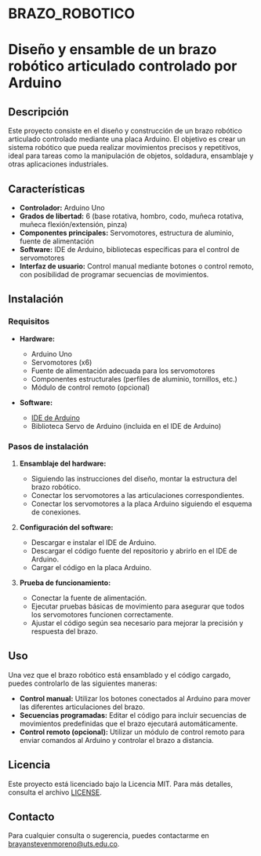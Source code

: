 # BRAZO_ROBOTICO
# Diseño y ensamble de un brazo robótico articulado controlado por Arduino

## Descripción

Este proyecto consiste en el diseño y construcción de un brazo robótico articulado controlado mediante una placa Arduino. El objetivo es crear un sistema robótico que pueda realizar movimientos precisos y repetitivos, ideal para tareas como la manipulación de objetos, soldadura, ensamblaje y otras aplicaciones industriales.

## Características

- **Controlador:** Arduino Uno
- **Grados de libertad:** 6 (base rotativa, hombro, codo, muñeca rotativa, muñeca flexión/extensión, pinza)
- **Componentes principales:** Servomotores, estructura de aluminio, fuente de alimentación
- **Software:** IDE de Arduino, bibliotecas específicas para el control de servomotores
- **Interfaz de usuario:** Control manual mediante botones o control remoto, con posibilidad de programar secuencias de movimientos.

## Instalación

### Requisitos

- **Hardware:**
  - Arduino Uno
  - Servomotores (x6)
  - Fuente de alimentación adecuada para los servomotores
  - Componentes estructurales (perfiles de aluminio, tornillos, etc.)
  - Módulo de control remoto (opcional)

- **Software:**
  - [IDE de Arduino](https://www.arduino.cc/en/Main/Software)
  - Biblioteca Servo de Arduino (incluida en el IDE de Arduino)

### Pasos de instalación

1. **Ensamblaje del hardware:**
   - Siguiendo las instrucciones del diseño, montar la estructura del brazo robótico.
   - Conectar los servomotores a las articulaciones correspondientes.
   - Conectar los servomotores a la placa Arduino siguiendo el esquema de conexiones.

2. **Configuración del software:**
   - Descargar e instalar el IDE de Arduino.
   - Descargar el código fuente del repositorio y abrirlo en el IDE de Arduino.
   - Cargar el código en la placa Arduino.

3. **Prueba de funcionamiento:**
   - Conectar la fuente de alimentación.
   - Ejecutar pruebas básicas de movimiento para asegurar que todos los servomotores funcionen correctamente.
   - Ajustar el código según sea necesario para mejorar la precisión y respuesta del brazo.

## Uso

Una vez que el brazo robótico está ensamblado y el código cargado, puedes controlarlo de las siguientes maneras:

- **Control manual:** Utilizar los botones conectados al Arduino para mover las diferentes articulaciones del brazo.
- **Secuencias programadas:** Editar el código para incluir secuencias de movimientos predefinidas que el brazo ejecutará automáticamente.
- **Control remoto (opcional):** Utilizar un módulo de control remoto para enviar comandos al Arduino y controlar el brazo a distancia.


## Licencia

Este proyecto está licenciado bajo la Licencia MIT. Para más detalles, consulta el archivo [LICENSE](LICENSE).

## Contacto

Para cualquier consulta o sugerencia, puedes contactarme en [brayanstevenmoreno@uts.edu.co](mailto:brayanstevenmoreno@uts.edu.co).
